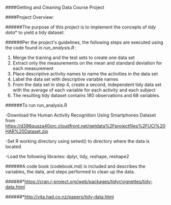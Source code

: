 ####Getting and Cleaning Data Course Project

####Project Overview:

######The purpose of this project is to implement the concepts of *tidy data** to yield a tidy dataset.

######Per the project's guidelines, the following steps are executed using the code found in *run_analysis.R* :

1. Merge the training and the test sets to create one data set
2. Extract only the measurements on the mean and standard deviation for each measurement
3. Place descriptive activity names to name the activities in the data set
4. Label the data set with descriptive variable names
5. From the data set in step 4, create a second, independent tidy data set with the average of each variable for each activity and each subject
6. The resulting tidy dataset contains 180 observations and 68 variables.

######To run run_analysis.R

-Download the Human Activity Recognition Using Smartphones Dataset from https://d396qusza40orc.cloudfront.net/getdata%2Fprojectfiles%2FUCI%20HAR%20Dataset.zip

-Set R working directory using setwd() to directory where the data is located

-Load the following libraries: dplyr, tidy, reshape, reshape2

######A code book (codebook.md) is included and describes the variables, the data, and steps performed to clean up the data.

######*https://cran.r-project.org/web/packages/tidyr/vignettes/tidy-data.html

######*http://vita.had.co.nz/papers/tidy-data.html
